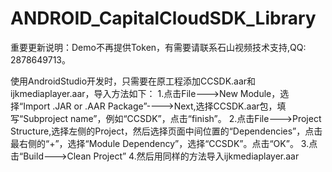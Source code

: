 # ANDROID_CapitalCloudSDK_Library
重要更新说明：Demo不再提供Token，有需要请联系石山视频技术支持,QQ: 2878649713。

使用AndroidStudio开发时，只需要在原工程添加CCSDK.aar和ijkmediaplayer.aar，导入方法如下： 
1.点击File--->New Module，选择“Import .JAR or .AAR Package”---->Next,选择CCSDK.aar包，填写“Subproject name”，例如“CCSDK”，点击“finish”。 
2.点击File--->Project Structure,选择左侧的Project，然后选择页面中间位置的“Dependencies”，点击最右侧的“+”，选择“Module Dependency”，选择“CCSDK”。点击“OK”。 
3.点击“Build--->Clean Project” 
4.然后用同样的方法导入ijkmediaplayer.aar
